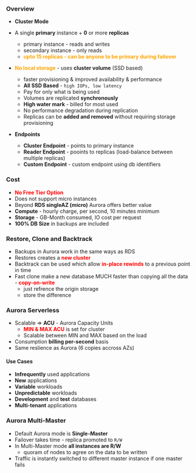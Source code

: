 ### Overview
- **Cluster Mode**
- A single **primary** instance + **0** or more **replicas**
    - primary instance - reads and writes
    - secondary instance - only reads
    - <span style="color:orange;font-weight:bold">upto 15 replicas - can be anyone to be primary during failover</span>
- <span style="color:orange;font-weight:bold">No local storage</span> - uses **cluster volume** (SSD based)
    - faster provisioning & improved availability & performance
    - **All SSD Based** - `high IOPs, low latency` 
    - Pay for only what is being used
    - Volumes are replicated **synchronously**
    - **High water mark** - billed for most used
    - No performance degradation during replication
    - Replicas can be **added and removed** without requiring storage provisioning

- **Endpoints**
    - **Cluster Endpoint** - points to primary instance
    - **Reader Endpoint** - pooints to replicas (load-balance between multiple replicas)
    - **Custom Endpoint** - custom endpoint using db identifiers


### Cost
- <span style="color:red;font-weight:bold">No Free Tier Option</span>
- Does not support micro instances
- Beyond **RDS singleAZ (micro)** Aurora offers better value
- **Compute** - hourly charge, per second, 10 minutes minimum
- **Storage** - GB-Month consumed, IO cost per request
- **100% DB Size** in backups are included

### Restore, Clone and Backtrack
- Backups in Aurora work in the same ways as RDS
- Restores creates a <span style="color:red;font-weight:bold">new cluster</span>
- Backtrack can be used which allow <span style="color:red;font-weight:bold">in-place rewinds</span> to a previous point in time
- Fast clone make a new database MUCH faster than copying all the data - <span style="color:red;font-weight:bold">copy-on-write</span>
    - just refrence the origin storage
    - store the difference

### Aurora Serverless
- Scalable => **ACU** - Aurora Capacity Units
    - <span style="color:red;font-weight:bold">MIN & MAX ACU</span> is set for cluster
    - Scalable between MIN and MAX based on the load
- Consumption **billing per-second** basis
- Same reslience as Aurora (6 copies accross AZs)

#### Use Cases
- **Infrequently** used applications
- **New** applications
- **Variable** workloads
- **Unpredictable** workloads
- **Development** and **test** databases
- **Multi-tenant** applications

### Aurora Multi-Master
- Default Aurora mode is **Single-Master**
- Failover takes time - replica promoted to `R/W`
- In Multi-Master mode **all instances are R/W**
    - quoram of nodes to agree on the data to be written
- Traffic is instantly switched to different master instance if one master fails